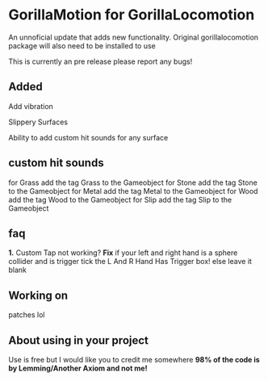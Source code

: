 # GorillaMotion for GorillaLocomotion
An unnoficial update that adds new functionality. Original gorillalocomotion package will also need to be installed to use



This is currently an pre release please report any bugs!

## Added

Add vibration

Slippery Surfaces

Ability to add custom hit sounds for any surface


## custom hit sounds
for Grass add the tag Grass to the Gameobject
for Stone add the tag Stone to the Gameobject
for Metal add the tag Metal to the Gameobject
for Wood add the tag Wood to the Gameobject
for Slip add the tag Slip to the Gameobject

## faq 
**1.**
Custom Tap not working?
**Fix**
if your left and right hand is a sphere collider and is trigger tick the L And R Hand Has Trigger box!
else leave it blank

## Working on 
patches lol

## About using in your project
Use is free but I would like you to credit me somewhere
**98% of the code is by Lemming/Another Axiom and not me!**
